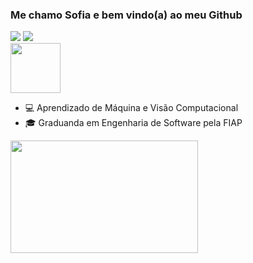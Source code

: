### Me chamo Sofia e bem vindo(a) ao meu Github
<div>
  <a href = "mailto:sofiawko@gmail.com"><img src="https://img.shields.io/badge/Gmail-red?style=flat&logo=Gmail&logoColor=white" target="_blank"></a>
  <a href="https://www.linkedin.com/in/sofia-sawczenko" target="_blank"><img src="https://img.shields.io/badge/LinkedIn-blue?style=flat&logo=linkedin&labelColor=blue" target="_blank"></a>   
<div>
  <img src="https://media.giphy.com/media/vFKqnCdLPNOKc/giphy.gif" width="80" height="80" />
</div>
<ul>
  <li>💻 Aprendizado de Máquina e Visão Computacional</li>
  <li>🎓 Graduanda em Engenharia de Software pela FIAP</li>
</ul>     
<div>
  <img height="180em" src="https://github-readme-stats.vercel.app/api/top-langs/?username=sofiasawczenko&layout=compact&langs_count=8&theme=dracula"width="300" height="300"/>
</div>
